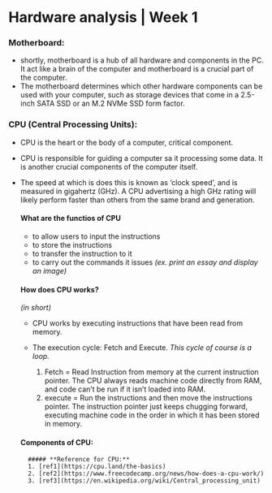 # Hardware analysis | Week 1

### Motherboard:
- shortly, motherboard is a hub of all hardware and components in the PC. It act like a brain of the computer and motherboard is a crucial part of the computer.
- The motherboard determines which other hardware components can be used with your computer, such as storage devices that come in a 2.5-inch SATA SSD or an M.2 NVMe SSD form factor.

### CPU (Central Processing Units):
- CPU is the heart or the body of a computer, critical component.
- CPU is responsible for guiding a computer sa it processing some data. It is another crucial components of the computer itself.
- The speed at which is does this is known as ‘clock speed’, and is measured in gigahertz (GHz). A CPU advertising a high GHz rating will likely perform faster than others from the same brand and generation.

    #### What are the functios of CPU
    - to allow users to input the instructions
    - to store the instructions
    - to transfer the instruction to it
    - to carry out the commands it issues _(ex. print an essay and display an image)_

    #### How does CPU works?
    _(in short)_
    - CPU works by executing instructions that have been read from memory.
    - The execution cycle: Fetch and Execute. _This cycle of course is a loop._

        1. Fetch = Read Instruction from memory at the current instruction pointer. The CPU always reads machine code directly from RAM, and code can’t be run if it isn’t loaded into RAM.
        2. execute = Run the instructions and then move the instructions pointer. The instruction pointer just keeps chugging forward, executing machine code in the order in which it has been stored in memory.

    #### Components of CPU:
    

        ##### **Reference for CPU:**
        1. [ref1](https://cpu.land/the-basics)
        2. [ref2](https://www.freecodecamp.org/news/how-does-a-cpu-work/)
        3. [ref3](https://en.wikipedia.org/wiki/Central_processing_unit)
